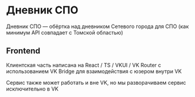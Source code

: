 # Дневник СПО

Дневник СПО — обёртка над дневником Сетевого города для СПО (как минимум API совпадает с Томской областью)

## Frontend
Клиентская часть написана на React / TS / VKUI / VK Router с использованием VK Bridge для взаимодействия с юзером внутри VK 

Сервис также может работать и вне VK, но мы разворачиваем сервис исключительно в VK
